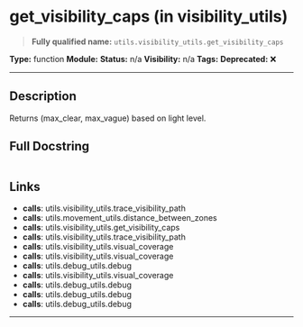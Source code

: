 # get_visibility_caps (in visibility_utils)
> **Fully qualified name:** `utils.visibility_utils.get_visibility_caps`

**Type:** function
**Module:** 
**Status:** n/a
**Visibility:** n/a
**Tags:** 
**Deprecated:** ❌

---

## Description
Returns (max_clear, max_vague) based on light level.

## Full Docstring
```

```

## Links
- **calls**: utils.visibility_utils.trace_visibility_path
- **calls**: utils.movement_utils.distance_between_zones
- **calls**: utils.visibility_utils.get_visibility_caps
- **calls**: utils.visibility_utils.trace_visibility_path
- **calls**: utils.visibility_utils.visual_coverage
- **calls**: utils.visibility_utils.visual_coverage
- **calls**: utils.debug_utils.debug
- **calls**: utils.visibility_utils.visual_coverage
- **calls**: utils.debug_utils.debug
- **calls**: utils.debug_utils.debug
- **calls**: utils.debug_utils.debug


---
